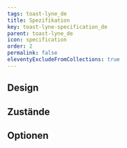 ```yaml
---
tags: toast-lyne_de
title: Spezifikation
key: toast-lyne-specification_de
parent: toast-lyne_de
icon: specification
order: 2
permalink: false
eleventyExcludeFromCollections: true
---
```


## Design 

## Zustände

## Optionen


